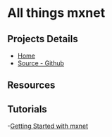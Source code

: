 # All things mxnet #

## Projects Details ##
 - [Home](http://mxnet.io/)
 - [Source - Github](https://github.com/dmlc/mxnet)
## Resources ##

## Tutorials ##
 -[Getting Started with mxnet](https://indico.io/blog/getting-started-with-mxnet/)
